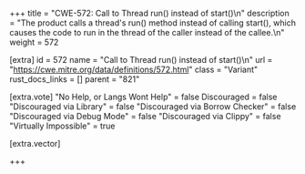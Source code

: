 +++
title = "CWE-572: Call to Thread run() instead of start()\n"
description = "The product calls a thread's run() method instead of calling start(), which causes the code to run in the thread of the caller instead of the callee.\n"
weight = 572

[extra]
id = 572
name = "Call to Thread run() instead of start()\n"
url = "https://cwe.mitre.org/data/definitions/572.html"
class = "Variant"
rust_docs_links = []
parent = "821"

[extra.vote]
"No Help, or Langs Wont Help" = false
Discouraged = false
"Discouraged via Library" = false
"Discouraged via Borrow Checker" = false
"Discouraged via Debug Mode" = false
"Discouraged via Clippy" = false
"Virtually Impossible" = true

[extra.vector]

+++